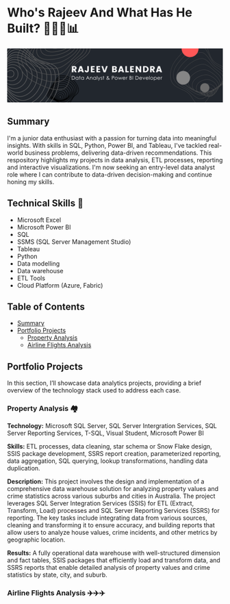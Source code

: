 # Who's Rajeev And What Has He Built? 👨🏽‍💻📊
<img title="banner" alt="Alt text" src="Black.png">

## Summary 
I'm a junior data enthusiast with a passion for turning data into meaningful insights. With skills in SQL, Python, Power BI, and Tableau, I've tackled real-world business problems, delivering data-driven recommendations. This respository highlights my projects in data analysis, ETL processes, reporting and interactive visualizations.  I'm now seeking an entry-level data analyst role where I can contribute to data-driven decision-making and continue honing my skills.

## Technical Skills 🔨
+ Microsoft Excel
+ Microsoft Power BI
+ SQL 
+ SSMS (SQL Server Management Studio)
+ Tableau
+ Python
+ Data modelling
+ Data warehouse
+ ETL Tools
+ Cloud Platform (Azure, Fabric)


## Table of Contents
+ [Summary](#summary)
+ [Portfolio Projects](#portfolio-projects)
  - [Property Analysis](#property-analysis)
  - [Airline Flights Analysis](#Airline-Flights-Analysis)





























## Portfolio Projects
In this section, I’ll showcase data analytics projects, providing a brief overview of the technology stack used to address each case.

### Property Analysis 🏘️
**Technology:** Microsoft SQL Server, SQL Server Intergration Services, SQL Server Reporting Services, T-SQL, Visual Student, Microsoft Power BI

**Skills:** ETL processes, data cleaning, star schema or Snow Flake design, SSIS package development, SSRS report creation, parameterized reporting, data aggregation, SQL querying, lookup transformations, handling data duplication.

**Description:** This project involves the design and implementation of a comprehensive data warehouse solution for analyzing property values and crime statistics across various suburbs and cities in Australia. The project leverages SQL Server Integration Services (SSIS) for ETL (Extract, Transform, Load) processes and SQL Server Reporting Services (SSRS) for reporting. The key tasks include integrating data from various sources, cleaning and transforming it to ensure accuracy, and building reports that allow users to analyze house values, crime incidents, and other metrics by geographic location.

**Results:** A fully operational data warehouse with well-structured dimension and fact tables, SSIS packages that efficiently load and transform data, and SSRS reports that enable detailed analysis of property values and crime statistics by state, city, and suburb.

### Airline Flights Analysis ✈️✈️✈️
<!--
**rbalendra/rbalendra** is a ✨ _special_ ✨ repository because its `README.md` (this file) appears on your GitHub profile.

Here are some ideas to get you started:

- 🔭 I’m currently working on ...
- 🌱 I’m currently learning ...
- 👯 I’m looking to collaborate on ...
- 🤔 I’m looking for help with ...
- 💬 Ask me about ...
- 📫 How to reach me: ...
- 😄 Pronouns: ...
- ⚡ Fun fact: ...
-->
